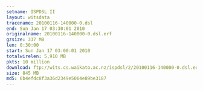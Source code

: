 ```yaml
---
setname: ISPDSL II
layout: witsdata
tracename: 20100116-140000-0.dsl
end: Sun Jan 17 03:30:01 2010
originalname: 20100116-140000-0.dsl.erf
gzsize: 337 MB
len: 0:30:00
start: Sun Jan 17 03:00:01 2010
totalwirelen: 5,910 MB
pkts: 10 million
download: ftp://wits.cs.waikato.ac.nz/ispdsl/2/20100116-140000-0.dsl.erf.gz
size: 845 MB
md5: 6b4efdc8f3a36d2349e5064e89be3187
---
```

